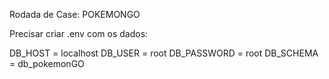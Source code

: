 Rodada de Case: POKEMONGO 

Precisar criar .env com os dados:

DB_HOST = localhost DB_USER = root DB_PASSWORD = root DB_SCHEMA = db_pokemonGO